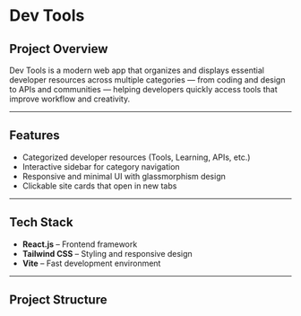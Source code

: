 # Dev Tools


## Project Overview
Dev Tools is a modern web app that organizes and displays essential developer resources across multiple categories — from coding and design to APIs and communities — helping developers quickly access tools that improve workflow and creativity.

---

## Features
- Categorized developer resources (Tools, Learning, APIs, etc.)  
- Interactive sidebar for category navigation  
- Responsive and minimal UI with glassmorphism design  
- Clickable site cards that open in new tabs  

---

## Tech Stack
- **React.js** – Frontend framework  
- **Tailwind CSS** – Styling and responsive design  
- **Vite** – Fast development environment  

---

## Project Structure
